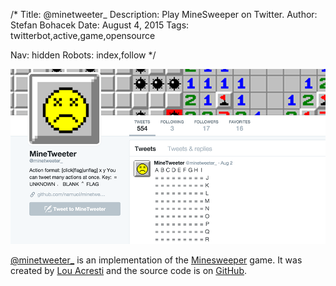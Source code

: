 /*
Title: @minetweeter_
Description: Play MineSweeper on Twitter.
Author: Stefan Bohacek
Date: August 4, 2015
Tags: twitterbot,active,game,opensource

Nav: hidden
Robots: index,follow
*/

[![](/content/bots/twitterbots/images/minetweeter_.png)](https://twitter.com/minetweeter_)

[@minetweeter_](https://twitter.com/minetweeter_) is an implementation of the [Minesweeper](https://en.wikipedia.org/wiki/Minesweeper_(video_game)) game. It was created by [Lou Acresti](https://twitter.com/louroboros) and the source code is on [GitHub](https://github.com/namuol/minetweeter).